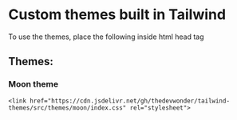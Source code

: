 # Custom themes built in Tailwind

To use the themes, place the following inside html head tag

## Themes:

### Moon theme
``` 
<link href="https://cdn.jsdelivr.net/gh/thedevwonder/tailwind-themes/src/themes/moon/index.css" rel="stylesheet">
```
